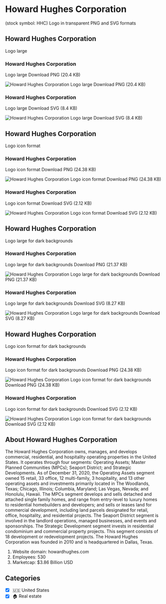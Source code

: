# Howard Hughes Corporation
 (stock symbol: HHC) Logo in transparent PNG and SVG formats

## Howard Hughes Corporation
 Logo large

### Howard Hughes Corporation
 Logo large Download PNG (20.4 KB)

![Howard Hughes Corporation
 Logo large Download PNG (20.4 KB)](/img/orig/HHC_BIG-4187addb.png)

### Howard Hughes Corporation
 Logo large Download SVG (8.4 KB)

![Howard Hughes Corporation
 Logo large Download SVG (8.4 KB)](/img/orig/HHC_BIG-ab9541ae.svg)

## Howard Hughes Corporation
 Logo icon format

### Howard Hughes Corporation
 Logo icon format Download PNG (24.38 KB)

![Howard Hughes Corporation
 Logo icon format Download PNG (24.38 KB)](/img/orig/HHC-4f916c25.png)

### Howard Hughes Corporation
 Logo icon format Download SVG (2.12 KB)

![Howard Hughes Corporation
 Logo icon format Download SVG (2.12 KB)](/img/orig/HHC-1eff22b9.svg)

## Howard Hughes Corporation
 Logo large for dark backgrounds

### Howard Hughes Corporation
 Logo large for dark backgrounds Download PNG (21.37 KB)

![Howard Hughes Corporation
 Logo large for dark backgrounds Download PNG (21.37 KB)](/img/orig/HHC_BIG.D-ba5f72d9.png)

### Howard Hughes Corporation
 Logo large for dark backgrounds Download SVG (8.27 KB)

![Howard Hughes Corporation
 Logo large for dark backgrounds Download SVG (8.27 KB)](/img/orig/HHC_BIG.D-7ba64a86.svg)

## Howard Hughes Corporation
 Logo icon format for dark backgrounds

### Howard Hughes Corporation
 Logo icon format for dark backgrounds Download PNG (24.38 KB)

![Howard Hughes Corporation
 Logo icon format for dark backgrounds Download PNG (24.38 KB)](/img/orig/HHC.D-e3c712f5.png)

### Howard Hughes Corporation
 Logo icon format for dark backgrounds Download SVG (2.12 KB)

![Howard Hughes Corporation
 Logo icon format for dark backgrounds Download SVG (2.12 KB)](/img/orig/HHC.D-a9b53228.svg)

## About Howard Hughes Corporation


The Howard Hughes Corporation owns, manages, and develops commercial, residential, and hospitality operating properties in the United States. It operates through four segments: Operating Assets; Master Planned Communities (MPCs); Seaport District; and Strategic Developments. As of December 31, 2020, the Operating Assets segment owned 15 retail, 33 office, 12 multi-family, 3 hospitality, and 13 other operating assets and investments primarily located in The Woodlands, Texas; Chicago, Illinois; Columbia, Maryland; Las Vegas, Nevada; and Honolulu, Hawaii. The MPCs segment develops and sells detached and attached single family homes, and range from entry-level to luxury homes to residential homebuilders and developers; and sells or leases land for commercial development, including land parcels designated for retail, office, hospitality, and residential projects. The Seaport District segment is involved in the landlord operations, managed businesses, and events and sponsorships. The Strategic Development segment invests in residential condominium and commercial property projects. This segment consists of 18 development or redevelopment projects. The Howard Hughes Corporation was founded in 2010 and is headquartered in Dallas, Texas.

1. Website domain: howardhughes.com
2. Employees: 530
3. Marketcap: $3.86 Billion USD


## Categories
- [x] 🇺🇸 United States
- [x] 🏠 Real estate
